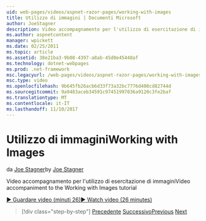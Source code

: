 ```yaml
---
uid: web-pages/videos/aspnet-razor-pages/working-with-images
title: Utilizzo di immagini | Documenti Microsoft
author: JoeStagner
description: Video accompagnamento per l'utilizzo di esercitazione di immagini
ms.author: aspnetcontent
manager: wpickett
ms.date: 02/25/2011
ms.topic: article
ms.assetid: 38e21ba3-9b08-4397-a8ab-45d0e45448af
ms.technology: dotnet-webpages
ms.prod: .net-framework
msc.legacyurl: /web-pages/videos/aspnet-razor-pages/working-with-images
msc.type: video
ms.openlocfilehash: 9b645fb26acb6d33f73a32bc7776d408cd82744d
ms.sourcegitcommit: 9a9483aceb34591c97451997036a9120c3fe2baf
ms.translationtype: MT
ms.contentlocale: it-IT
ms.lasthandoff: 11/10/2017
---
```

<a name="working-with-images"></a><span data-ttu-id="c8502-103">Utilizzo di immagini</span><span class="sxs-lookup"><span data-stu-id="c8502-103">Working with Images</span></span>
====================
<span data-ttu-id="c8502-104">da [Joe Stagner](https://github.com/JoeStagner)</span><span class="sxs-lookup"><span data-stu-id="c8502-104">by [Joe Stagner](https://github.com/JoeStagner)</span></span>

<span data-ttu-id="c8502-105">Video accompagnamento per l'utilizzo di esercitazione di immagini</span><span class="sxs-lookup"><span data-stu-id="c8502-105">Video accompaniment to the Working with Images tutorial</span></span>

[<span data-ttu-id="c8502-106">&#9654; Guardare video (minuti 26)</span><span class="sxs-lookup"><span data-stu-id="c8502-106">&#9654; Watch video (26 minutes)</span></span>](https://channel9.msdn.com/Blogs/ASP-NET-Site-Videos/working-with-images)

>[!div class="step-by-step"]
<span data-ttu-id="c8502-107">[Precedente](working-with-files.md)
[Successivo](working-with-video.md)</span><span class="sxs-lookup"><span data-stu-id="c8502-107">[Previous](working-with-files.md)
[Next](working-with-video.md)</span></span>
